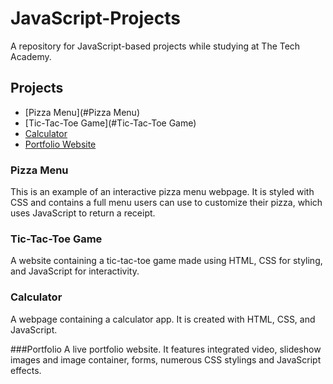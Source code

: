 # JavaScript-Projects

A repository for JavaScript-based projects while studying at The Tech Academy.

## Projects
* [Pizza Menu](#Pizza Menu)
* [Tic-Tac-Toe Game](#Tic-Tac-Toe Game)
* [Calculator](#Calculator)
* [Portfolio Website](#Portfolio)

### Pizza Menu
This is an example of an interactive pizza menu webpage. It is styled with CSS and contains a full menu users can use to customize their pizza, which uses JavaScript to return a receipt.

### Tic-Tac-Toe Game
A website containing a tic-tac-toe game made using HTML, CSS for styling, and JavaScript for interactivity.

### Calculator
A webpage containing a calculator app. It is created with HTML, CSS, and JavaScript. 

###Portfolio
A live portfolio website. It features integrated video, slideshow images and image container, forms, numerous CSS stylings and JavaScript effects. 
